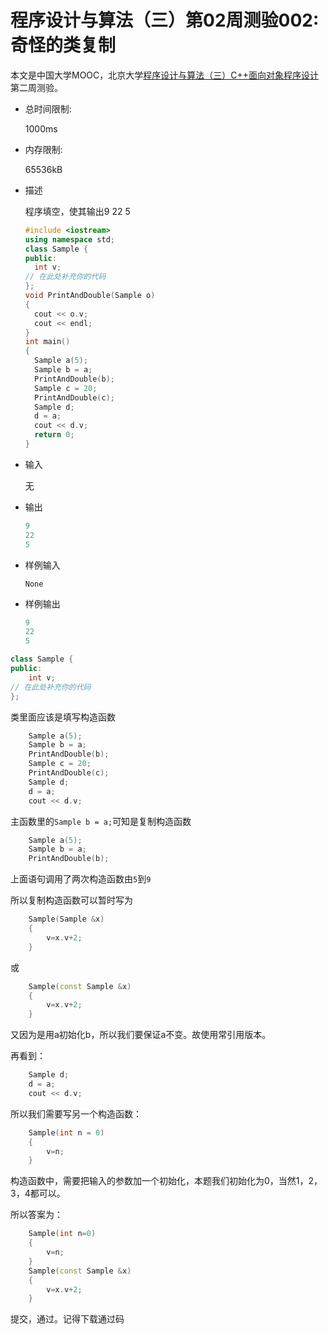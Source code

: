 # 程序设计与算法（三）第02周测验002:奇怪的类复制

本文是中国大学MOOC，北京大学[程序设计与算法（三）C++面向对象程序设计](https://www.icourse163.org/learn/PKU-1002029030#/learn/announce)第二周测验。

- 总时间限制: 

  1000ms

- 内存限制: 

  65536kB

- 描述

  程序填空，使其输出9 22 5

  ```cpp
  #include <iostream>
  using namespace std;
  class Sample {
  public:
  	int v;
  // 在此处补充你的代码
  };
  void PrintAndDouble(Sample o)
  {
  	cout << o.v;
  	cout << endl;
  }
  int main()
  {
  	Sample a(5);
  	Sample b = a;
  	PrintAndDouble(b);
  	Sample c = 20;
  	PrintAndDouble(c);
  	Sample d;
  	d = a;
  	cout << d.v;
  	return 0;
  }
  ```

  

- 输入

  无

- 输出

  ```cpp
  9
  22
  5
  ```

- 样例输入

  `None`

- 样例输出

  ```cpp
  9
  22
  5
  ```




```cpp
class Sample {
public:
	int v;
// 在此处补充你的代码
};
```

类里面应该是填写构造函数

```cpp
	Sample a(5);
	Sample b = a;
	PrintAndDouble(b);
	Sample c = 20;
	PrintAndDouble(c);
	Sample d;
	d = a;
	cout << d.v;
```

主函数里的`Sample b = a;`可知是复制构造函数

```cpp
	Sample a(5);
	Sample b = a;
	PrintAndDouble(b);
```

上面语句调用了两次构造函数由`5`到`9`

所以复制构造函数可以暂时写为

```cpp
    Sample(Sample &x)
    {
        v=x.v+2;
    }
```

或

```cpp
    Sample(const Sample &x)
    {
        v=x.v+2;
    }
```

又因为是用a初始化b，所以我们要保证a不变。故使用常引用版本。

再看到：

```cpp
	Sample d;
	d = a;
	cout << d.v;
```

所以我们需要写另一个构造函数：

```cpp
    Sample(int n = 0)
    {
        v=n;
    }
```

构造函数中，需要把输入的参数加一个初始化，本题我们初始化为0，当然1，2，3，4都可以。

所以答案为：

```cpp
    Sample(int n=0)
    {
        v=n;
    }
    Sample(const Sample &x)
    {
        v=x.v+2;
    }
```

提交，通过。记得下载通过码